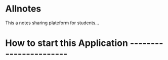 # Allnotes
This a notes sharing plateform for students...

# How to start this Application -----------------------
